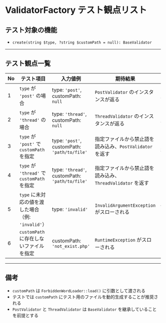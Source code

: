 # ValidatorFactory テスト観点リスト

## テスト対象の機能
- `create(string $type, ?string $customPath = null): BaseValidator`

---

## テスト観点一覧

| No | テスト項目                                         | 入力値例                                      | 期待結果                                                | 備考                              |
|----|----------------------------------------------------|-----------------------------------------------|-----------------------------------------------------------|-----------------------------------|
| 1  | `type` が `'post'` の場合                          | type: `'post'`, customPath: `null`            | `PostValidator` のインスタンスが返る                      | デフォルトパスから読み込み       |
| 2  | `type` が `'thread'` の場合                        | type: `'thread'`, customPath: `null`          | `ThreadValidator` のインスタンスが返る                    | デフォルトパスから読み込み       |
| 3  | `type` が `'post'` で `customPath` を指定          | type: `'post'`, customPath: `'path/to/file'`  | 指定ファイルから禁止語を読み込み、`PostValidator` を返す | テスト用ファイルで検証可能       |
| 4  | `type` が `'thread'` で `customPath` を指定        | type: `'thread'`, customPath: `'path/to/file'`| 指定ファイルから禁止語を読み込み、`ThreadValidator` を返す|                                   |
| 5  | `type` に未対応の値を渡した場合（例: `'invalid'`）| type: `'invalid'`                             | `InvalidArgumentException` がスローされる                 | 例外の型・メッセージを確認        |
| 6  | `customPath` に存在しないファイルを指定            | customPath: `'not_exist.php'`                 | `RuntimeException` がスローされる                         | `ForbiddenWordLoader` の例外確認 |

---

## 備考
- `customPath` は `ForbiddenWordLoader::load()` に引数として渡される
- テストでは `customPath` にテスト用のファイルを動的生成することが推奨される
- `PostValidator` と `ThreadValidator` は `BaseValidator` を継承していることを前提とする
